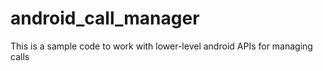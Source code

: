 android_call_manager
====================

This is a sample code to work with lower-level android APIs for managing calls